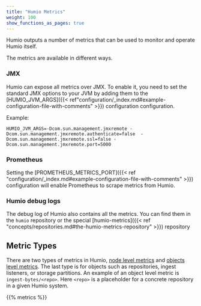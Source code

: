 ```yaml
---
title: "Humio Metrics"
weight: 100
show_functions_as_pages: true
---
```


Humio outputs a number of metrics that can be used to monitor and
operate Humio itself.

The metrics are available in different ways.

### JMX

Humio can expose all metrics over JMX. To enable it, you need to set the standard JMX options to your JVM by adding them to the [HUMIO_JVM_ARGS]({{< ref"configuration/_index.md#example-configuration-file-with-comments" >}}) configuration configuration.

Example:
```
HUMIO_JVM_ARGS=-Dcom.sun.management.jmxremote -Dcom.sun.management.jmxremote.authenticate=false  -Dcom.sun.management.jmxremote.ssl=false -Dcom.sun.management.jmxremote.port=5000
```


### Prometheus

Setting the [PROMETHEUS_METRICS_PORT]({{< ref "configuration/_index.md#example-configuration-file-with-comments" >}}) configuration will enable Prometheus to scrape metrics from Humio.

### Humio debug logs

The debug log of Humio also contains all the metrics. You can find
them in the `humio` repository or the special [humio-metrics]({{< ref "concepts/repositories.md#the-humio-metrics-repository" >}})
repository


## Metric Types

There are two types of metrics in Humio, [node level
metrics](#node-level-metrics) and [objects level
metrics](#object-level-metrics). The last type is for objects such as
repositories, ingest listeners, or storage partitions. An example of
an object level metric is `ingest-bytes/<repo>`. Here `<repo>` is a
placeholder for a concrete repository in a given Humio system.

{{% metrics %}}
